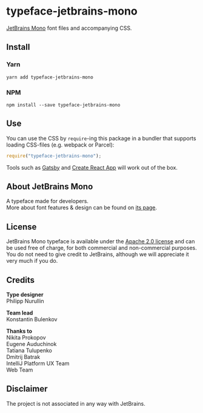 # typeface-jetbrains-mono

[JetBrains Mono](https://www.jetbrains.com/lp/mono/) font files and accompanying CSS.

## Install

### Yarn

`yarn add typeface-jetbrains-mono`

### NPM

`npm install --save typeface-jetbrains-mono`

## Use

You can use the CSS by `require`-ing this package in a bundler that supports loading CSS-files (e.g. webpack or Parcel):

```javascript
require("typeface-jetbrains-mono");
```

Tools such as [Gatsby](https://github.com/gatsbyjs/gatsby) and [Create React App](https://github.com/facebookincubator/create-react-app) will work out of the box.

## About JetBrains Mono

A typeface made for developers. \
More about font features & design can be found on [its page](https://jetbrains.com/mono/).

## License

JetBrains Mono typeface is available under the [Apache 2.0 license](https://www.apache.org/licenses/LICENSE-2.0) and can be used free of charge, for both commercial and non-commercial purposes. You do not need to give credit to JetBrains, although we will appreciate it very much if you do.

## Credits

**Type designer**\
Philipp Nurullin

**Team lead**\
Konstantin Bulenkov

**Thanks to**\
Nikita Prokopov\
Eugene Auduchinok\
Tatiana Tulupenko\
Dmitrij Batrak\
IntelliJ Platform UX Team\
Web Team

## Disclaimer

The project is not associated in any way with JetBrains.
